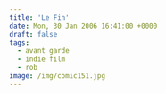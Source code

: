 ```yaml
---
title: 'Le Fin'
date: Mon, 30 Jan 2006 16:41:00 +0000
draft: false
tags:
  - avant garde
  - indie film
  - rob
image: /img/comic151.jpg
---
```


